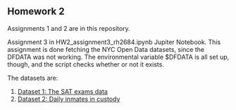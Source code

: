 ## <b>Homework 2</b>

<p>Assignments 1 and 2 are in this repository.

Assignment 3 in HW2_assignment3_rh2684.ipynb Jupiter Notebook. This assignment is done fetching the NYC Open Data datasets, since the DFDATA was not working. The environmental variable $DFDATA is all set up, though, and the script checks whether or not it exists.

The datasets are:

1. <a href = "https://data.cityofnewyork.us/resource/rt5r-ie69.csv" target = "_blank"> Dataset 1: The SAT exams data </a>
2. <a href = "https://data.cityofnewyork.us/resource/gqrb-77i6.csv" target = "_blank"> Dataset 2: Daily inmates in custody</a></p>
